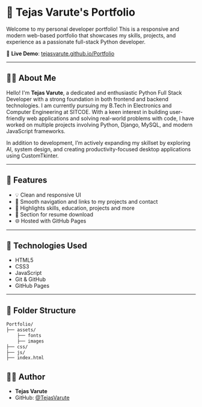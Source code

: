 # 💼 Tejas Varute's Portfolio

Welcome to my personal developer portfolio! This is a responsive and modern web-based portfolio that showcases my skills, projects, and experience as a passionate full-stack Python developer.

🔗 **Live Demo**: [tejasvarute.github.io/Portfolio](https://tejasvarute.github.io/Portfolio/)

---

## 👨‍💻 About Me

Hello! I'm **Tejas Varute**, a dedicated and enthusiastic Python Full Stack Developer with a strong foundation in both frontend and backend technologies. I am currently pursuing my B.Tech in Electronics and Computer Engineering at SITCOE. With a keen interest in building user-friendly web applications and solving real-world problems with code, I have worked on multiple projects involving Python, Django, MySQL, and modern JavaScript frameworks.

In addition to development, I’m actively expanding my skillset by exploring AI, system design, and creating productivity-focused desktop applications using CustomTkinter.

---

## 📌 Features

- 💡 Clean and responsive UI
- 🔗 Smooth navigation and links to my projects and contact
- 🧠 Highlights skills, education, projects and more
- 💼 Section for resume download
- 🌐 Hosted with GitHub Pages

---

## 🚀 Technologies Used

- HTML5
- CSS3
- JavaScript
- Git & GitHub
- GitHub Pages

---

## 📂 Folder Structure

```bash
Portfolio/
├── assets/
    ├── fonts
    ├── images
├── css/
├── js/
├── index.html
```

## 👨‍💻 Author

- **Tejas Varute**
- GitHub: [@TejasVarute](https://github.com/TejasVarute)
